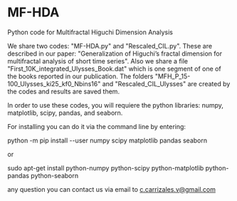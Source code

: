 # MF-HDA
Python code for Multifractal Higuchi Dimension Analysis

We share two codes: "MF-HDA.py" and "Rescaled_CIL.py". These are described in our paper: "Generalization of Higuchi’s fractal dimension for multifractal analysis of short time series". Also we share a file "First_10K_integrated_Ulysses_Book.dat" which is one segment of one of the books reported in our publication. The folders "MFH_P_15-100_Ulysses_ki25_kf0_Nbins16" and "Rescaled_CIL_Ulysses" are created by the codes and results are saved them. 

In order to use these codes, you will requiere the python libraries: numpy, matplotlib, scipy, pandas, and seaborn.

For installing you can do it via the command line by entering:

python -m pip install --user numpy scipy matplotlib pandas seaborn

or 

sudo apt-get install python-numpy python-scipy python-matplotlib python-pandas python-seaborn

any question you can contact us via email to c.carrizales.v@gmail.com
